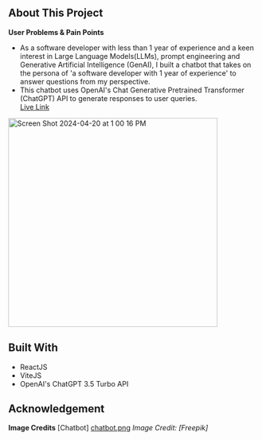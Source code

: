 ## About This Project
**User Problems & Pain Points**
* As a software developer with less than 1 year of experience and a keen interest in Large Language Models(LLMs), prompt engineering and Generative Artificial Intelligence (GenAI), I built a chatbot that takes on the persona of 'a software developer with 1 year of experience' to answer questions from my perspective.
* This chatbot uses OpenAI's Chat Generative Pretrained Transformer (ChatGPT) API to generate responses to user queries.<br>
[Live Link](https://chat-bot-chatgpt.netlify.app)

<img width="420" alt="Screen Shot 2024-04-20 at 1 00 16 PM" src="https://github.com/chevonnelise/chat-bot/assets/114272460/cad1c50e-b124-4252-a623-7de3cff4cdc6">

## Built With
* ReactJS
* ViteJS
* OpenAI's ChatGPT 3.5 Turbo API

## Acknowledgement
**Image Credits**
[Chatbot] [chatbot.png](https://www.flaticon.com/free-icons/chatbot) *Image Credit: [Freepik]*
